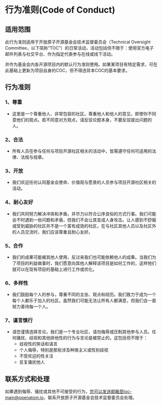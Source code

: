 # 行为准则(Code of Conduct)

## 适用范围

此行为准则适用于开放原子开源基金会技术监督委员会（Technical Oversight Committee，以下简称“TOC”）的日常活动，活动包括但不限于：使用官方电子邮件列表与社交平台、作为指定代表参与在线或线下活动。

并作为基金会内各开源项目内的默认行为准则使用。如果某项目有特定需求，可在此基础上更新为项目自身的COC，但不得违背本COC的基本要求。

## 行为准则
### 1、尊重
* 这里是一个尊重他人、非常包容的社区。尊重他人和他人的意见，即使你不同意他们的观点。若不同意对方观点，请反驳论题本身，不要反驳提出问题的人。

### 2、合法
* 所有人员在参与任何与项目开源社区相关的活动中，皆需遵守任何可适用的法律、法规与规章。

### 3、开放
* 我们欢迎任何认同基金会使命、价值观与愿景的人员参与项目开源社区相关的活动。

### 4、耐心友好
* 我们共同努力解决冲突和矛盾，并尽力以符合公序良俗的方式行事。我们可能会不时遇到一些问题和矛盾，但我们不会让其变成人身攻击。让人感到不舒服或受到威胁的社区并不是一个富有成效的社区，在与社区其他人员以及社区外的人员交流时，我们应该尊重且耐心友好。

### 5、合作
* 我们的成果可能被其他人使用，反过来我们也可能依赖他人的成果。当我们为了项目的利益做事时，我们愿意向其他人解释该项目是如何工作的，这样他们就可以在现有项目的基础上进行工作或优化。

### 6、多样性
* 我们鼓励每个人的参与，尊重不同的主张、观点和经历。我们致力于成为一个每个人都乐于加入的社区。虽然我们可能无法让所有人都满意，但我们会一直努力善待每一个人。

### 7、谨言慎行
* 请您谨慎选择言论。我们是一个专业社区，请勿侮辱或压制其他参与人员。任何骚扰、歧视和其他排他性的行为与言论是被禁止的。这包括但不限于：
  - 歧视性的笑话和语言
  - 个人侮辱，特别是那些涉及种族主义或性别歧视
  - 不受欢迎的性关注
  - 反复骚扰他人

## 联系方式和处理
如果遇到侮辱、骚扰或其他不可接受的行为，您可以发送邮箱至toc-main@openatom.io，联系开放原子开源基金会技术监督委员会处理。

